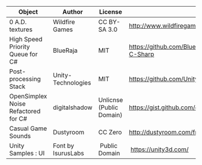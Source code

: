 
| Object | Author | License | Url | License Url |
|--------|--------|---------|-----|------------|
| 0 A.D. textures | Wildfire Games | CC BY-SA 3.0 | http://www.wildfiregames.com/ | http://creativecommons.org/licenses/by-sa/3.0/ |
| High Speed Priority Queue for C# | BlueRaja | MIT | https://github.com/BlueRaja/High-Speed-Priority-Queue-for-C-Sharp | https://github.com/BlueRaja/High-Speed-Priority-Queue-for-C-Sharp/blob/master/LICENSE.txt |
| Post-processing Stack | Unity-Technologies | MIT | https://github.com/Unity-Technologies/PostProcessing/tree/v1 | https://github.com/Unity-Technologies/PostProcessing/blob/v1/LICENSE |
| OpenSimplex Noise Refactored for C#  | digitalshadow | Unlicnse (Public Domain) | https://gist.github.com/digitalshadow/134a3a02b67cecd72181 | https://gist.githubusercontent.com/digitalshadow/134a3a02b67cecd72181/raw/478209375104fe85d6713ac531faba3e28870412/UNLICENSE |
| Casual Game Sounds | Dustyroom | CC Zero | http://dustyroom.com/free-casual-game-sounds/ | https://creativecommons.org/publicdomain/zero/1.0/ |
| Unity Samples : UI | Font by IsurusLabs | Public Domain | https://unity3d.com/
